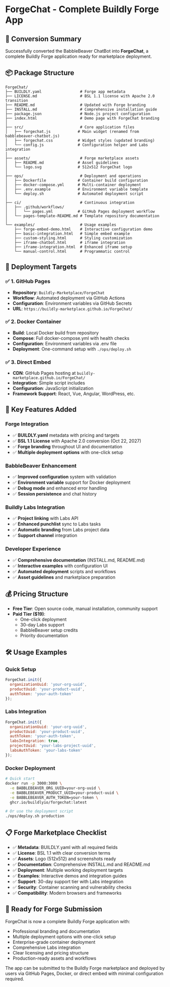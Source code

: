 # ForgeChat - Complete Buildly Forge App

## 🎯 Conversion Summary

Successfully converted the BabbleBeaver ChatBot into **ForgeChat**, a complete Buildly Forge application ready for marketplace deployment.

## 📦 Package Structure

```
ForgeChat/
├── BUILDLY.yaml                 # Forge app metadata
├── LICENSE.md                   # BSL 1.1 license with Apache 2.0 transition
├── README.md                    # Updated with Forge branding
├── INSTALL.md                   # Comprehensive installation guide
├── package.json                 # Node.js project configuration
├── index.html                   # Demo page with ForgeChat branding
│
├── src/                         # Core application files
│   ├── forgechat.js            # Main widget (renamed from babblebeaver-chatbot.js)
│   ├── forgechat.css           # Widget styles (updated branding)
│   └── config.js               # Configuration helper and Labs integration
│
├── assets/                      # Forge marketplace assets
│   ├── README.md               # Asset guidelines
│   └── logo.svg                # 512x512 ForgeChat logo
│
├── ops/                         # Deployment and operations
│   ├── Dockerfile              # Container build configuration
│   ├── docker-compose.yml      # Multi-container deployment
│   ├── .env.example            # Environment variable template
│   └── deploy.sh               # Automated deployment script
│
├── ci/                          # Continuous integration
│   ├── .github/workflows/
│   │   └── pages.yml           # GitHub Pages deployment workflow
│   └── pages-template-README.md # Template repository documentation
│
└── examples/                    # Usage examples
    ├── forge-embed-demo.html    # Interactive configuration demo
    ├── basic-integration.html   # Simple embed example
    ├── custom-styling.html      # Styling customization
    ├── iframe-chatbot.html      # iframe integration
    ├── iframe-integration.html  # Enhanced iframe setup
    └── manual-control.html      # Programmatic control
```

## 🚀 Deployment Targets

### ✅ 1. GitHub Pages
- **Repository**: `Buildly-Marketplace/ForgeChat`
- **Workflow**: Automated deployment via GitHub Actions
- **Configuration**: Environment variables via GitHub Secrets
- **URL**: `https://buildly-marketplace.github.io/ForgeChat/`

### ✅ 2. Docker Container
- **Build**: Local Docker build from repository
- **Compose**: Full docker-compose.yml with health checks
- **Configuration**: Environment variables via .env file
- **Deployment**: One-command setup with `./ops/deploy.sh`

### ✅ 3. Direct Embed
- **CDN**: GitHub Pages hosting at `buildly-marketplace.github.io/ForgeChat/`
- **Integration**: Simple script includes
- **Configuration**: JavaScript initialization
- **Framework Support**: React, Vue, Angular, WordPress, etc.

## 🔧 Key Features Added

### Forge Integration
- ✅ **BUILDLY.yaml** metadata with pricing and targets
- ✅ **BSL 1.1 License** with Apache 2.0 conversion (Oct 22, 2027)
- ✅ **Forge branding** throughout UI and documentation
- ✅ **Multiple deployment options** with one-click setup

### BabbleBeaver Enhancement
- ✅ **Improved configuration** system with validation
- ✅ **Environment variable** support for Docker deployment
- ✅ **Debug mode** and enhanced error handling
- ✅ **Session persistence** and chat history

### Buildly Labs Integration
- ✅ **Project linking** with Labs API
- ✅ **Enhanced punchlist** sync to Labs tasks
- ✅ **Automatic branding** from Labs project data
- ✅ **Support channel** integration

### Developer Experience
- ✅ **Comprehensive documentation** (INSTALL.md, README.md)
- ✅ **Interactive examples** with configuration UI
- ✅ **Automated deployment** scripts and workflows
- ✅ **Asset guidelines** and marketplace preparation

## 💰 Pricing Structure

- **Free Tier**: Open source code, manual installation, community support
- **Paid Tier ($19)**: 
  - One-click deployment
  - 30-day Labs support
  - BabbleBeaver setup credits
  - Priority documentation

## 🛠️ Usage Examples

### Quick Setup
```javascript
ForgeChat.init({
  organizationUuid: 'your-org-uuid',
  productUuid: 'your-product-uuid',
  authToken: 'your-auth-token'
});
```

### Labs Integration
```javascript
ForgeChat.init({
  organizationUuid: 'your-org-uuid',
  productUuid: 'your-product-uuid', 
  authToken: 'your-auth-token',
  labsIntegration: true,
  projectUuid: 'your-labs-project-uuid',
  labsAuthToken: 'your-labs-token'
});
```

### Docker Deployment
```bash
# Quick start
docker run -p 3000:3000 \
  -e BABBLEBEAVER_ORG_UUID=your-org-uuid \
  -e BABBLEBEAVER_PRODUCT_UUID=your-product-uuid \
  -e BABBLEBEAVER_AUTH_TOKEN=your-token \
  ghcr.io/buildlyio/forgechat:latest

# Or use the deployment script
./ops/deploy.sh production
```

## 📋 Forge Marketplace Checklist

- ✅ **Metadata**: BUILDLY.yaml with all required fields
- ✅ **License**: BSL 1.1 with clear conversion terms
- ✅ **Assets**: Logo (512x512) and screenshots ready
- ✅ **Documentation**: Comprehensive INSTALL.md and README.md
- ✅ **Deployment**: Multiple working deployment targets
- ✅ **Examples**: Interactive demos and integration guides
- ✅ **Support**: 30-day support tier with Labs integration
- ✅ **Security**: Container scanning and vulnerability checks
- ✅ **Compatibility**: Modern browsers and frameworks

## 🎉 Ready for Forge Submission

ForgeChat is now a complete Buildly Forge application with:
- Professional branding and documentation
- Multiple deployment options with one-click setup
- Enterprise-grade container deployment
- Comprehensive Labs integration
- Clear licensing and pricing structure
- Production-ready assets and workflows

The app can be submitted to the Buildly Forge marketplace and deployed by users via GitHub Pages, Docker, or direct embed with minimal configuration required.